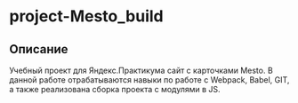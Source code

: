 # project-Mesto_build

## Описание
Учебный проект для Яндекс.Практикума сайт с карточками Mesto.
В данной работе отрабатываются навыки по работе с Webpack, Babel, GIT, а также реализована сборка проекта с модулями в JS.